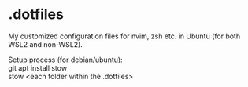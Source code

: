 # .dotfiles
My customized configuration files for nvim, zsh etc. in Ubuntu (for both WSL2 and non-WSL2).

Setup process (for debian/ubuntu):\
git apt install stow\
stow <each folder within the .dotfiles>
